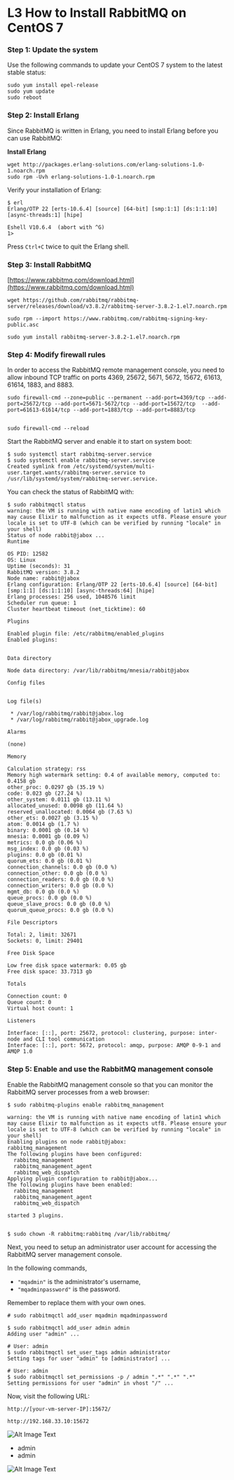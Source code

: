 # **L3 How to Install RabbitMQ on CentOS 7**


### **Step 1: Update the system**

Use the following commands to update your CentOS 7 system to the latest stable status:

```
sudo yum install epel-release
sudo yum update
sudo reboot
```

### **Step 2: Install Erlang**

Since RabbitMQ is written in Erlang, you need to install Erlang before you can use RabbitMQ:

**Install Erlang**

```
wget http://packages.erlang-solutions.com/erlang-solutions-1.0-1.noarch.rpm
sudo rpm -Uvh erlang-solutions-1.0-1.noarch.rpm
```
Verify your installation of Erlang:

```
$ erl
Erlang/OTP 22 [erts-10.6.4] [source] [64-bit] [smp:1:1] [ds:1:1:10] [async-threads:1] [hipe]

Eshell V10.6.4  (abort with ^G)
1>
```

Press `Ctrl+C` twice to quit the Erlang shell.

### **Step 3: Install RabbitMQ**

[https://www.rabbitmq.com/download.html](https://www.rabbitmq.com/download.html)

```
wget https://github.com/rabbitmq/rabbitmq-server/releases/download/v3.8.2/rabbitmq-server-3.8.2-1.el7.noarch.rpm

sudo rpm --import https://www.rabbitmq.com/rabbitmq-signing-key-public.asc

sudo yum install rabbitmq-server-3.8.2-1.el7.noarch.rpm
```

### **Step 4: Modify firewall rules**


In order to access the RabbitMQ remote management console, you need to allow inbound TCP traffic on ports 4369, 25672, 5671, 5672, 15672, 61613, 61614, 1883, and 8883.

```
sudo firewall-cmd --zone=public --permanent --add-port=4369/tcp --add-port=25672/tcp --add-port=5671-5672/tcp --add-port=15672/tcp  --add-port=61613-61614/tcp --add-port=1883/tcp --add-port=8883/tcp


sudo firewall-cmd --reload
```

Start the RabbitMQ server and enable it to start on system boot:

```
$ sudo systemctl start rabbitmq-server.service
$ sudo systemctl enable rabbitmq-server.service
Created symlink from /etc/systemd/system/multi-user.target.wants/rabbitmq-server.service to /usr/lib/systemd/system/rabbitmq-server.service.
```

You can check the status of RabbitMQ with:

```
$ sudo rabbitmqctl status
warning: the VM is running with native name encoding of latin1 which may cause Elixir to malfunction as it expects utf8. Please ensure your locale is set to UTF-8 (which can be verified by running "locale" in your shell)
Status of node rabbit@jabox ...
Runtime

OS PID: 12582
OS: Linux
Uptime (seconds): 31
RabbitMQ version: 3.8.2
Node name: rabbit@jabox
Erlang configuration: Erlang/OTP 22 [erts-10.6.4] [source] [64-bit] [smp:1:1] [ds:1:1:10] [async-threads:64] [hipe]
Erlang processes: 256 used, 1048576 limit
Scheduler run queue: 1
Cluster heartbeat timeout (net_ticktime): 60

Plugins

Enabled plugin file: /etc/rabbitmq/enabled_plugins
Enabled plugins:


Data directory

Node data directory: /var/lib/rabbitmq/mnesia/rabbit@jabox

Config files


Log file(s)

 * /var/log/rabbitmq/rabbit@jabox.log
 * /var/log/rabbitmq/rabbit@jabox_upgrade.log

Alarms

(none)

Memory

Calculation strategy: rss
Memory high watermark setting: 0.4 of available memory, computed to: 0.4158 gb
other_proc: 0.0297 gb (35.19 %)
code: 0.023 gb (27.24 %)
other_system: 0.0111 gb (13.11 %)
allocated_unused: 0.0098 gb (11.64 %)
reserved_unallocated: 0.0064 gb (7.63 %)
other_ets: 0.0027 gb (3.15 %)
atom: 0.0014 gb (1.7 %)
binary: 0.0001 gb (0.14 %)
mnesia: 0.0001 gb (0.09 %)
metrics: 0.0 gb (0.06 %)
msg_index: 0.0 gb (0.03 %)
plugins: 0.0 gb (0.01 %)
quorum_ets: 0.0 gb (0.01 %)
connection_channels: 0.0 gb (0.0 %)
connection_other: 0.0 gb (0.0 %)
connection_readers: 0.0 gb (0.0 %)
connection_writers: 0.0 gb (0.0 %)
mgmt_db: 0.0 gb (0.0 %)
queue_procs: 0.0 gb (0.0 %)
queue_slave_procs: 0.0 gb (0.0 %)
quorum_queue_procs: 0.0 gb (0.0 %)

File Descriptors

Total: 2, limit: 32671
Sockets: 0, limit: 29401

Free Disk Space

Low free disk space watermark: 0.05 gb
Free disk space: 33.7313 gb

Totals

Connection count: 0
Queue count: 0
Virtual host count: 1

Listeners

Interface: [::], port: 25672, protocol: clustering, purpose: inter-node and CLI tool communication
Interface: [::], port: 5672, protocol: amqp, purpose: AMQP 0-9-1 and AMQP 1.0
```

### **Step 5: Enable and use the RabbitMQ management console**

Enable the RabbitMQ management console so that you can monitor the RabbitMQ server processes from a web browser:

```
$ sudo rabbitmq-plugins enable rabbitmq_management

warning: the VM is running with native name encoding of latin1 which may cause Elixir to malfunction as it expects utf8. Please ensure your locale is set to UTF-8 (which can be verified by running "locale" in your shell)
Enabling plugins on node rabbit@jabox:
rabbitmq_management
The following plugins have been configured:
  rabbitmq_management
  rabbitmq_management_agent
  rabbitmq_web_dispatch
Applying plugin configuration to rabbit@jabox...
The following plugins have been enabled:
  rabbitmq_management
  rabbitmq_management_agent
  rabbitmq_web_dispatch

started 3 plugins.


$ sudo chown -R rabbitmq:rabbitmq /var/lib/rabbitmq/
```

Next, you need to setup an administrator user account for accessing the RabbitMQ server management console. 

In the following commands, 

* `"mqadmin"` is the administrator's username, 
* `"mqadminpassword"` is the password. 

Remember to replace them with your own ones.


```
# sudo rabbitmqctl add_user mqadmin mqadminpassword

$ sudo rabbitmqctl add_user admin admin
Adding user "admin" ...

# User: admin 
$ sudo rabbitmqctl set_user_tags admin administrator
Setting tags for user "admin" to [administrator] ...

# User: admin 
$ sudo rabbitmqctl set_permissions -p / admin ".*" ".*" ".*"
Setting permissions for user "admin" in vhost "/" ...
```

Now, visit the following URL:


```
http://[your-vm-server-IP]:15672/
```

```
http://192.168.33.10:15672
```

![Alt Image Text](images/3_1.png "Body image")

* admin
* admin

![Alt Image Text](images/3_2.png "Body image")
